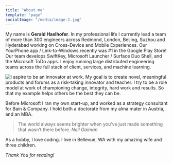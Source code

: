 ```yaml
---
title: "About me"
template: "page"
socialImage: "/media/image-2.jpg"
---
```



My name is **Gerald Haslhofer**. In my professional life I currently lead a team of more than 300 engineers across Redmond, London, Beijing, Suzhou and Hyderabad working on Cross-Device and Mobile Experiences. Our YourPhone app / Link-to-Windows recently was #1 in the Google Play Store! Our team develops SwiftKey, Microsoft Launcher / Surface Duo Shell, and the Microsoft ToDo apps. I enjoy running large distributed engineering teams across the full stack of client, services, and machine learning. 

![I aspire to be an innovator at work. My goal is to create novel, meaningful products and forums as a risk-taking innovator and teacher. I try to be a role model at work of championing change, integrity, hard work and results. So that my example helps others be the best they can be.](/media/image-2.jpg)   

Before Microsoft I ran my own start-up, and worked as a strategy consultant for Bain & Company. I hold both a doctorate from my alma mater in Austria, and an MBA.

>The world always seems brighter when you’ve just made something that wasn’t there before. <cite>Neil Gaiman</cite>

As a hobby, I love coding. I live in Bellevue, WA with my amazing wife and three children.

*Thank You for reading!*